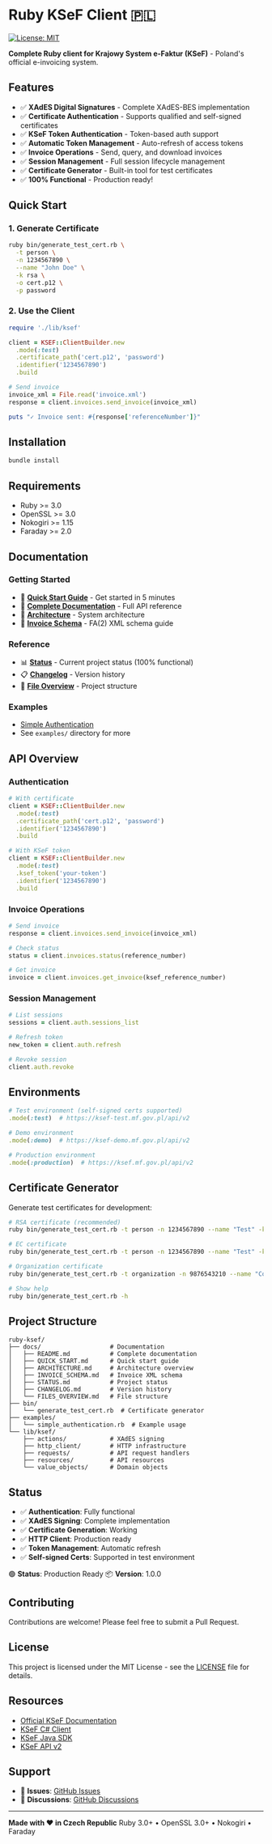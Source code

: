 # Ruby KSeF Client 🇵🇱

[![License: MIT](https://img.shields.io/badge/License-MIT-yellow.svg)](https://opensource.org/licenses/MIT)

**Complete Ruby client for Krajowy System e-Faktur (KSeF)** - Poland's official e-invoicing system.

## Features

- ✅ **XAdES Digital Signatures** - Complete XAdES-BES implementation
- ✅ **Certificate Authentication** - Supports qualified and self-signed certificates
- ✅ **KSeF Token Authentication** - Token-based auth support
- ✅ **Automatic Token Management** - Auto-refresh of access tokens
- ✅ **Invoice Operations** - Send, query, and download invoices
- ✅ **Session Management** - Full session lifecycle management
- ✅ **Certificate Generator** - Built-in tool for test certificates
- ✅ **100% Functional** - Production ready!

## Quick Start

### 1. Generate Certificate

```bash
ruby bin/generate_test_cert.rb \
  -t person \
  -n 1234567890 \
  --name "John Doe" \
  -k rsa \
  -o cert.p12 \
  -p password
```

### 2. Use the Client

```ruby
require './lib/ksef'

client = KSEF::ClientBuilder.new
  .mode(:test)
  .certificate_path('cert.p12', 'password')
  .identifier('1234567890')
  .build

# Send invoice
invoice_xml = File.read('invoice.xml')
response = client.invoices.send_invoice(invoice_xml)

puts "✓ Invoice sent: #{response['referenceNumber']}"
```

## Installation

```bash
bundle install
```

## Requirements

- Ruby >= 3.0
- OpenSSL >= 3.0
- Nokogiri >= 1.15
- Faraday >= 2.0

## Documentation

### Getting Started

- 📘 **[Quick Start Guide](docs/QUICK_START.md)** - Get started in 5 minutes
- 📗 **[Complete Documentation](docs/README.md)** - Full API reference
- 📙 **[Architecture](docs/ARCHITECTURE.md)** - System architecture
- 📕 **[Invoice Schema](docs/INVOICE_SCHEMA.md)** - FA(2) XML schema guide

### Reference

- 📊 **[Status](docs/STATUS.md)** - Current project status (100% functional)
- 📋 **[Changelog](docs/CHANGELOG.md)** - Version history
- 📁 **[File Overview](docs/FILES_OVERVIEW.md)** - Project structure

### Examples

- [Simple Authentication](examples/simple_authentication.rb)
- See `examples/` directory for more

## API Overview

### Authentication

```ruby
# With certificate
client = KSEF::ClientBuilder.new
  .mode(:test)
  .certificate_path('cert.p12', 'password')
  .identifier('1234567890')
  .build

# With KSeF token
client = KSEF::ClientBuilder.new
  .mode(:test)
  .ksef_token('your-token')
  .identifier('1234567890')
  .build
```

### Invoice Operations

```ruby
# Send invoice
response = client.invoices.send_invoice(invoice_xml)

# Check status
status = client.invoices.status(reference_number)

# Get invoice
invoice = client.invoices.get_invoice(ksef_reference_number)
```

### Session Management

```ruby
# List sessions
sessions = client.auth.sessions_list

# Refresh token
new_token = client.auth.refresh

# Revoke session
client.auth.revoke
```

## Environments

```ruby
# Test environment (self-signed certs supported)
.mode(:test)  # https://ksef-test.mf.gov.pl/api/v2

# Demo environment
.mode(:demo)  # https://ksef-demo.mf.gov.pl/api/v2

# Production environment
.mode(:production)  # https://ksef.mf.gov.pl/api/v2
```

## Certificate Generator

Generate test certificates for development:

```bash
# RSA certificate (recommended)
ruby bin/generate_test_cert.rb -t person -n 1234567890 --name "Test" -k rsa

# EC certificate
ruby bin/generate_test_cert.rb -t person -n 1234567890 --name "Test" -k ec

# Organization certificate
ruby bin/generate_test_cert.rb -t organization -n 9876543210 --name "Company Ltd" -k rsa

# Show help
ruby bin/generate_test_cert.rb -h
```

## Project Structure

```
ruby-ksef/
├── docs/                   # Documentation
│   ├── README.md           # Complete documentation
│   ├── QUICK_START.md      # Quick start guide
│   ├── ARCHITECTURE.md     # Architecture overview
│   ├── INVOICE_SCHEMA.md   # Invoice XML schema
│   ├── STATUS.md           # Project status
│   ├── CHANGELOG.md        # Version history
│   └── FILES_OVERVIEW.md   # File structure
├── bin/
│   └── generate_test_cert.rb  # Certificate generator
├── examples/
│   └── simple_authentication.rb  # Example usage
└── lib/ksef/
    ├── actions/            # XAdES signing
    ├── http_client/        # HTTP infrastructure
    ├── requests/           # API request handlers
    ├── resources/          # API resources
    └── value_objects/      # Domain objects
```

## Status

- ✅ **Authentication**: Fully functional
- ✅ **XAdES Signing**: Complete implementation
- ✅ **Certificate Generation**: Working
- ✅ **HTTP Client**: Production ready
- ✅ **Token Management**: Automatic refresh
- ✅ **Self-signed Certs**: Supported in test environment

🟢 **Status**: Production Ready
📦 **Version**: 1.0.0

## Contributing

Contributions are welcome! Please feel free to submit a Pull Request.

## License

This project is licensed under the MIT License - see the [LICENSE](LICENSE) file for details.

## Resources

- [Official KSeF Documentation](https://github.com/CIRFMF/ksef-docs)
- [KSeF C# Client](https://github.com/CIRFMF/ksef-client-csharp)
- [KSeF Java SDK](https://github.com/CIRFMF/ksef-client-java)
- [KSeF API v2](https://ksef-test.mf.gov.pl/docs/v2/index.html)

## Support

- 🐛 **Issues**: [GitHub Issues](https://github.com/yourusername/ruby-ksef/issues)
- 💬 **Discussions**: [GitHub Discussions](https://github.com/yourusername/ruby-ksef/discussions)

---

**Made with ❤️ in Czech Republic**
Ruby 3.0+ • OpenSSL 3.0+ • Nokogiri • Faraday
